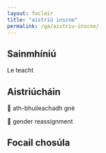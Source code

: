 ```yaml
---
layout: focloir
title: "aistriú inscne"
permalink: /ga/aistriu-inscne/
---
```


## Sainmhíniú

Le teacht

## Aistriúcháin

&#x1f3f4;&#xe0067;&#xe0062;&#xe0073;&#xe0063;&#xe0074;&#xe007f; ath-bhuileachadh gnè

&#x1f3f4;&#xe0067;&#xe0062;&#xe0065;&#xe006e;&#xe0067;&#xe007f; gender reassignment

## Focail chosúla